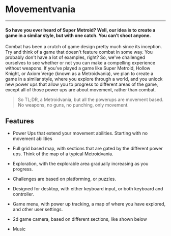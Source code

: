 [comment]: <> (This is just a copy/paste from the project pitch, this can be changed later) 


# Movementvania

---

#### So have you ever heard of Super Metroid? Well, our idea is to create a game in a similar style, but with one catch. You can’t shoot anyone.

Combat has been a crutch of game design pretty much since its inception. Try and think of a game that doesn't feature combat in some way. You probably don't have a lot of examples, right? So, we've challenged ourselves to see whether or not you can make a compelling experience without weapons. If you’ve played a game like Super Metroid, Hollow Knight, or Axiom Verge (known as a Metroidvania), we plan to create a game in a similar style, where you explore through a world, and you unlock new power ups that allow you to progress to different areas of the game, except all of those power ups are about movement, rather than combat.

>So TL;DR, a Metroidvania, but all the powerups are movement based. No weapons, no guns, no punching, only movement.

## Features

- Power Ups that extend your movement abilities. Starting with no movement abilities 

- Full grid based map, with sections that are gated by the different power ups. Think of the map of a typical Metroidvania.


- Exploration, with the explorable area gradually increasing as you progress.

- Challenges are based on platforming, or puzzles. 

- Designed for desktop, with either keyboard input, or both keyboard and controller.

- Game menu, with power up tracking, a map of where you have explored, and other user settings. 

- 2d game camera, based on different sections, like shown below

- Music
